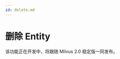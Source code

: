 ```yaml
---
id: delete.md
---
```

# 删除 Entity

<div class="alert note">

该功能正在开发中，将跟随 Milvus 2.0 稳定版一同发布。
  
</div>
